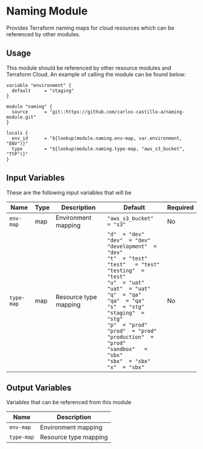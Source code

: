 # Naming Module
Provides Terraform naming maps for cloud resources which can be referenced by other modules.

## Usage
This module should be referenced by other resource modules and Terraform Cloud. An example of calling the module can be found below:

```
variable "environment" {
  default     = "staging"
}

module "naming" {
  source      = "git::https://github.com/carlos-castillo-a/naming-module.git"
}

locals {
  env_id      = "${lookup(module.naming.env-map, var.environment, "ENV")}"
  type        = "${lookup(module.naming.type-map, "aws_s3_bucket", "TYP")}"
}
```

## Input Variables
These are the following input variables that will be 

| Name        | Type | Description | Default | Required |
| ----------- | ----------- | ----------- | ----------- | ----------- |
| `env-map`   | map |  Environment mapping  | `"aws_s3_bucket"  = "s3"` | No |
| `type-map`  | map |  Resource type mapping  |  `"d"  = "dev"`<br>`"dev"  = "dev"`<br>`"development"  = "dev"`<br>`"t"  = "test"`<br>`"test"   = "test"`<br>`"testing"  = "test"`<br>`"u"  = "uat"`<br>`"uat"  = "uat"`<br>`"q"  = "qa"` <br>`"qa"  = "qa"`<br>`"s"  = "stg"`<br>`"staging"  = "stg"`<br>`"p"  = "prod"`<br>`"prod"  = "prod"`<br>`"production"  = "prod"`<br>`"sandbox"   = "sbx"`<br>`"sbx"  = "sbx"`<br>`"x"  = "sbx"` | No |

## Output Variables
Variables that can be referenced from this module

| Name  | Description |
| ------------- | ------------- |
| `env-map`  | Environment mapping  |
| `type-map` | Resource type mapping  |